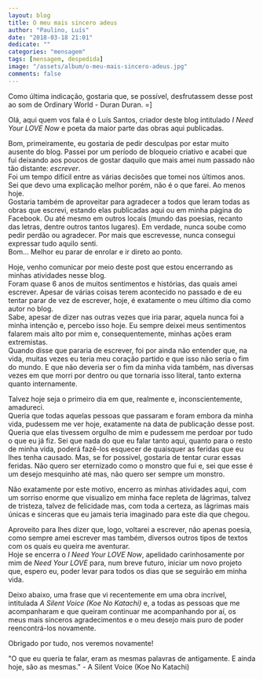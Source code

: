 ```yaml
---
layout: blog
title: O meu mais sincero adeus
author: "Paulino, Luís"
date: "2018-03-18 21:01"
dedicate: ""
categories: "mensagem"
tags: [mensagem, despedida]
image: "/assets/album/o-meu-mais-sincero-adeus.jpg"
comments: false
---
```

Como última indicação, gostaria que, se possível, desfrutassem desse post ao som de Ordinary World - Duran Duran.
=]

Olá, aqui quem vos fala é o Luís Santos, criador deste blog intitulado _I Need Your LOVE Now_ e poeta da maior parte das obras aqui publicadas.

Bom, primeiramente, eu gostaria de pedir desculpas por estar muito ausente do blog. Passei por um período de bloqueio criativo e acabei que fui deixando aos poucos de gostar daquilo que mais amei num passado não tão distante: _escrever_.\
Foi um tempo difícil entre as várias decisões que tomei nos últimos anos. Sei que devo uma explicação melhor porém, não é o que farei. Ao menos hoje.\
Gostaria também de aproveitar para agradecer a todos que leram todas as obras que escrevi, estando elas publicadas aqui ou em minha página do Facebook. Ou até mesmo em outros locais (mundo das poesias, recanto das letras, dentre outros tantos lugares). Em verdade, nunca soube como pedir perdão ou agradecer. Por mais que escrevesse, nunca consegui expressar tudo aquilo senti.\
Bom... Melhor eu parar de enrolar e ir direto ao ponto.

Hoje, venho comunicar por meio deste post que estou encerrando as minhas atividades nesse blog.\
Foram quase 6 anos de muitos sentimentos e histórias, das quais amei escrever. Apesar de várias coisas terem acontecido no passado e de eu tentar parar de vez de escrever, hoje, é exatamente o meu último dia como autor no blog.\
Sabe, apesar de dizer nas outras vezes que iria parar, aquela nunca foi a minha intenção e, percebo isso hoje. Eu sempre deixei meus sentimentos falarem mais alto por mim e, consequentemente, minhas ações eram extremistas.\
Quando disse que pararia de escrever, foi por ainda não entender que, na vida, muitas vezes eu teria meu coração partido e que isso não seria o fim do mundo. E que não deveria ser o fim da minha vida também, nas diversas vezes em que morri por dentro ou que tornaria isso literal, tanto externa quanto internamente.

Talvez hoje seja o primeiro dia em que, realmente e, inconscientemente, amadureci.\
Queria que todas aquelas pessoas que passaram e foram embora da minha vida, pudessem me ver hoje, exatamente na data de publicação desse post.\
Queria que elas tivessem orgulho de mim e pudessem me perdoar por tudo o que eu já fiz. Sei que nada do que eu falar tanto aqui, quanto para o resto de minha vida, poderá fazê-los esquecer de quaisquer as feridas que eu lhes tenha causado. Mas, se for possível, gostaria de tentar curar essas feridas. Não quero ser eternizado como o monstro que fui e, sei que esse é um desejo mesquinho até mas, não quero ser sempre um monstro.

Não exatamente por este motivo, encerro as minhas atividades aqui, com um sorriso enorme que visualizo em minha face repleta de lágrimas, talvez de tristeza, talvez de felicidade mas, com toda a certeza, as lágrimas mais únicas e sinceras que eu jamais teria imaginado para este dia que chegou.

Aproveito para lhes dizer que, logo, voltarei a escrever, não apenas poesia, como sempre amei escrever mas também, diversos outros tipos de textos com os quais eu queira me aventurar.\
Hoje se encerra o _I Need Your LOVE Now_, apelidado carinhosamente por mim de _Need Your LOVE_ para, num breve futuro, iniciar um novo projeto que, espero eu, poder levar para todos os dias que se seguirão em minha vida.

Deixo abaixo, uma frase que vi recentemente em uma obra incrível, intitulada _A Silent Voice (Koe No Katachi)_ e, a todas as pessoas que me acompanharam e que queiram continuar me acompanhando por aí, os meus mais sinceros agradecimentos e o meu desejo mais puro de poder reencontrá-los novamente.

Obrigado por tudo, nos veremos novamente!

"O que eu queria te falar, eram as mesmas palavras de antigamente. E ainda hoje, são as mesmas."
\- A Silent Voice (Koe No Katachi)
